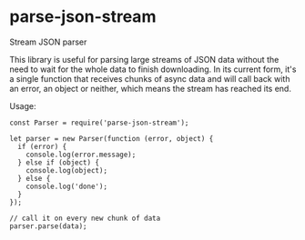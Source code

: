 # parse-json-stream
Stream JSON parser

This library is useful for parsing large streams of JSON data without the need
to wait for the whole data to finish downloading. In its current form, it's a
single function that receives chunks of async data and will call back with an
error, an object or neither, which means the stream has reached its end.

Usage:
```
const Parser = require('parse-json-stream');

let parser = new Parser(function (error, object) {
  if (error) {
    console.log(error.message);
  } else if (object) {
    console.log(object);
  } else {
    console.log('done');
  }
});

// call it on every new chunk of data
parser.parse(data);
```
